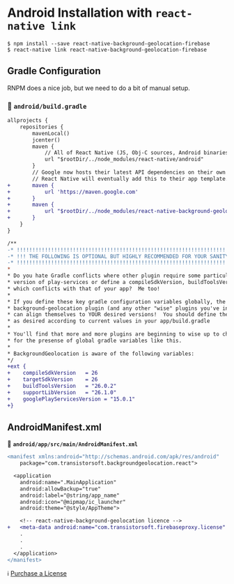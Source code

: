 # Android Installation with `react-native link`

```shell
$ npm install --save react-native-background-geolocation-firebase
$ react-native link react-native-background-geolocation-firebase
```

## Gradle Configuration

RNPM does a nice job, but we need to do a bit of manual setup.

### :open_file_folder: **`android/build.gradle`**

```diff
allprojects {
    repositories {
        mavenLocal()
        jcenter()
        maven {
            // All of React Native (JS, Obj-C sources, Android binaries) is installed from npm
            url "$rootDir/../node_modules/react-native/android"
        }
        // Google now hosts their latest API dependencies on their own maven  server.  
        // React Native will eventually add this to their app template.
+       maven {
+           url 'https://maven.google.com'
+       }
+       maven {
+           url "$rootDir/../node_modules/react-native-background-geolocation-firebase/android/libs"
+       }
    }
}

/**
-* !!!!!!!!!!!!!!!!!!!!!!!!!!!!!!!!!!!!!!!!!!!!!!!!!!!!!!!!!!!!!!!!!!!!!!!!
-* !!! THE FOLLOWING IS OPTIONAL BUT HIGHLY RECOMMENDED FOR YOUR SANITY !!!
-* !!!!!!!!!!!!!!!!!!!!!!!!!!!!!!!!!!!!!!!!!!!!!!!!!!!!!!!!!!!!!!!!!!!!!!!!
*
* Do you hate Gradle conflicts where other plugin require some particular
* version of play-services or define a compileSdkVersion, buildToolsVersion
* which conflicts with that of your app?  Me too!
*
* If you define these key gradle configuration variables globally, the 
* background-geolocation plugin (and any other "wise" plugins you've installed) 
* can align themselves to YOUR desired versions!  You should define these variables 
* as desired according to current values in your app/build.gradle
*
* You'll find that more and more plugins are beginning to wise up to checking 
* for the presense of global gradle variables like this.
*
* BackgroundGeolocation is aware of the following variables:
*/
+ext {
+    compileSdkVersion   = 26
+    targetSdkVersion    = 26
+    buildToolsVersion   = "26.0.2"
+    supportLibVersion   = "26.1.0"
+    googlePlayServicesVersion = "15.0.1" 
+}
```

## AndroidManifest.xml

:open_file_folder: **`android/app/src/main/AndroidManifest.xml`**

```diff
<manifest xmlns:android="http://schemas.android.com/apk/res/android"
    package="com.transistorsoft.backgroundgeolocation.react">

  <application
    android:name=".MainApplication"
    android:allowBackup="true"
    android:label="@string/app_name"
    android:icon="@mipmap/ic_launcher"
    android:theme="@style/AppTheme">

    <!-- react-native-background-geolocation licence -->
+   <meta-data android:name="com.transistorsoft.firebaseproxy.license" android:value="YOUR_LICENCE_KEY_HERE" />
    .
    .
    .
  </application>
</manifest>

```

:information_source: [Purchase a License](http://www.transistorsoft.com/shop/products/react-native-background-geolocation)
